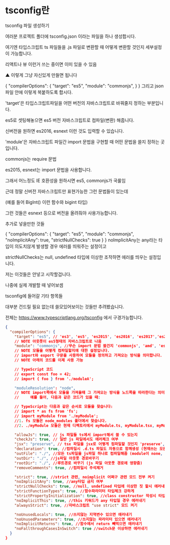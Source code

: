 # tsconfig란

tsconfig 파일 생성하기

여러분 프로젝트 폴더에 tsconfig.json 이라는 파일을 하나 생성합시다.

여기엔 타입스크립트 ts 파일들을 .js 파일로 변환할 때 어떻게 변환할 것인지 세부설정이 가능합니다.

리액트나 뷰 이런거 쓰는 중이면 이미 있을 수 있음

▲ 이렇게 그냥 자신있게 만들면 됩니다

{
"compilerOptions": {
"target": "es5",
"module": "commonjs",
}
}
그리고 json파일 안에 이렇게 복붙하도록 합시다.

'target'은 타입스크립트파일을 어떤 버전의 자바스크립트로 바꿔줄지 정하는 부분입니다.

es5로 셋팅해놓으면 es5 버전 자바스크립트로 컴파일(변환) 해줍니다.

신버전을 원하면 es2016, esnext 이런 것도 입력할 수 있습니다.

'module'은 자바스크립트 파일간 import 문법을 구현할 때 어떤 문법을 쓸지 정하는 곳입니다.

commonjs는 require 문법

es2015, esnext는 import 문법을 사용합니다.

그래서 어느정도 IE 호환성을 원하시면 es5, commonjs가 국룰임

근데 정말 신버전 자바스크립트만 표현가능한 그런 문법들이 있는데

(예를 들어 BigInt() 이런 함수와 bigint 타입)

그런 것들은 esnext 등으로 버전을 올려줘야 사용가능합니다.

추가로 넣을만한 것들

{
"compilerOptions": {
"target": "es5",
"module": "commonjs",
"noImplicitAny": true,
"strictNullChecks": true
}
}
noImplicitAny는 any라는 타입이 의도치않게 발생할 경우 에러를 띄워주는 설정이고

strictNullChecks는 null, undefined 타입에 이상한 조작하면 에러를 띄우는 설정입니다.

저는 이것들은 안넣고 시작할겁니다.

나중에 실제 개발할 때 넣어보셈

tsconfig에 들어갈 기타 항목들

대부분 건드릴 필요 없는데 쓸모있어보이는 것들만 추려봤습니다.

전체는 https://www.typescriptlang.org/tsconfig 에서 구경가능합니다.

```json
{
  "compilerOptions": {
    "target": "es5", // 'es3', 'es5', 'es2015', 'es2016', 'es2017','es2018', 'esnext' 가능
    // NOTE 아웃풋이 es5형태의 자바스크립트로 나옴
    "module": "commonjs", //무슨 import 문법 쓸건지 'commonjs', 'amd', 'es2015', 'esnext'
    // NOTE 모듈을 어떻게 컴파일할지에 대한 설정입니다.
    // import와 export 구문을 사용하여 모듈을 정의하고 가져오는 방식을 의미합니다.
    // NOTE 아래의 코드를 이제 사용 가능

    // TypeScript 코드
    // export const foo = 42;
    // import { foo } from './moduleA';

    "moduleResolution": "node",
    // NOTE import쪽에서 모듈을 가져올때 그 가져오는 방식을 노드쪽을 따라한다는 의미
    //     예를 들어, 다음과 같은 코드가 있을 때:

    // TypeScript는 다음과 같은 순서로 모듈을 찾습니다:
    // import * as fs from 'fs';
    // import myModule from './myModule';
    //1. fs 모듈은 node_modules 폴더에서 찾습니다.
    //2. ./myModule 모듈은 현재 디렉토리에서 myModule.ts, myModule.tsx, myModule.js, myModule.json 등의 파일을 순서대로 찾습니다.

    "allowJs": true, // js 파일들 ts에서 import해서 쓸 수 있는지
    "checkJs": true, // 일반 js 파일에서도 에러체크 여부
    "jsx": "preserve", // tsx 파일을 jsx로 어떻게 컴파일할 것인지 'preserve', 'react-native', 'react'
    "declaration": true, //컴파일시 .d.ts 파일도 자동으로 함께생성 (현재쓰는 모든 타입이 정의된 파일)
    "outFile": "./", //모든 ts파일을 js파일 하나로 컴파일해줌 (module이 none, amd, system일 때만 가능)
    "outDir": "./", //js파일 아웃풋 경로바꾸기
    "rootDir": "./", //루트경로 바꾸기 (js 파일 아웃풋 경로에 영향줌)
    "removeComments": true, //컴파일시 주석제거

    "strict": true, //strict 관련, noimplicit 어쩌구 관련 모드 전부 켜기
    "noImplicitAny": true, //any타입 금지 여부
    "strictNullChecks": true, //null, undefined 타입에 이상한 짓 할시 에러내기
    "strictFunctionTypes": true, //함수파라미터 타입체크 강하게
    "strictPropertyInitialization": true, //class constructor 작성시 타입체크 강하게
    "noImplicitThis": true, //this 키워드가 any 타입일 경우 에러내기
    "alwaysStrict": true, //자바스크립트 "use strict" 모드 켜기

    "noUnusedLocals": true, //쓰지않는 지역변수 있으면 에러내기
    "noUnusedParameters": true, //쓰지않는 파라미터 있으면 에러내기
    "noImplicitReturns": true, //함수에서 return 빼먹으면 에러내기
    "noFallthroughCasesInSwitch": true //switch문 이상하면 에러내기
  }
}
```
